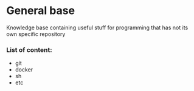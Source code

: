 # General base
Knowledge base containing useful stuff for programming that has not its own specific repository

### List of content: 
* git
* docker
* sh
* etc
 

